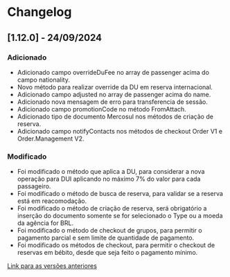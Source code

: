 # Changelog

## [1.12.0] - 24/09/2024

### Adicionado
- Adicionado campo overrideDuFee no array de passenger acima do campo nationality.
- Novo método para realizar override da DU em reserva internacional.
- Adicionado campo adjusted no array de passenger acima do name.
- Adicionado nova mensagem de erro para transferencia de sessão.
- Adicionado campo promotionCode no método FromAttach.
- Adicionado tipo de documento Mercosul nos métodos de criação de reserva.
- Adicionado campo notifyContacts nos métodos de checkout Order V1 e Order.Management V2.

### Modificado
- Foi modificado o método que aplica a DU, para considerar a nova operação para DUI aplicando no máximo 7% do valor para cada passageiro.
- Foi modificado o método de busca de reserva, para validar se a reserva está em reacomodação.
- Foi modificado o método de criação de reserva, será obrigatório a inserção do documento somente se for selecionado o Type ou a moeda da agência for BRL.
- Foi modificado o método de checkout de grupos, para permitir o pagamento parcial e sem limite de quantidade de pagamento.
- Foi modificado os métodos de checkout, para permitir o checkout de reservas em bébito, desde que seja feito o pagamento mínimo.

[Link para as versões anteriores](/docs/pt-br/change-log/readme.history.md)